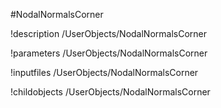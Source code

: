 <!-- MOOSE Object Documentation Stub: Remove this when content is added. -->
#NodalNormalsCorner

!description /UserObjects/NodalNormalsCorner

!parameters /UserObjects/NodalNormalsCorner

!inputfiles /UserObjects/NodalNormalsCorner

!childobjects /UserObjects/NodalNormalsCorner

